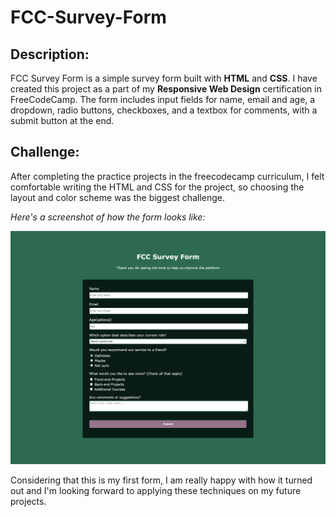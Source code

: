 # FCC-Survey-Form
## Description:

FCC Survey Form is a simple survey form built with **HTML** and **CSS**. I have created this project as a part of my **Responsive Web Design** certification in FreeCodeCamp. The form includes input fields for name, email and age, a dropdown, radio buttons, checkboxes, and a textbox for comments, with a submit button at the end.

## Challenge:

After completing the practice projects in the freecodecamp curriculum, I felt comfortable writing the HTML and CSS for the project, so choosing the layout and color scheme was the biggest challenge.

*Here's a screenshot of how the form looks like:*

![screenshot of survey form](https://github.com/GowriPriyankaM/FCC-Survey-Form/blob/main/Survey%20Form%20Preview.png)

Considering that this is my first form, I am really happy with how it turned out and I'm looking forward to applying these techniques on my future projects.
